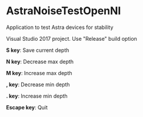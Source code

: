# AstraNoiseTestOpenNI

Application to test Astra devices for stability

Visual Studio 2017 project. Use "Release" build option

**S key**: Save current depth

**N key**: Decrease max depth

**M key**: Increase max depth

**, key**: Decrease min depth

**. key**: Increase min depth

**Escape key**: Quit
